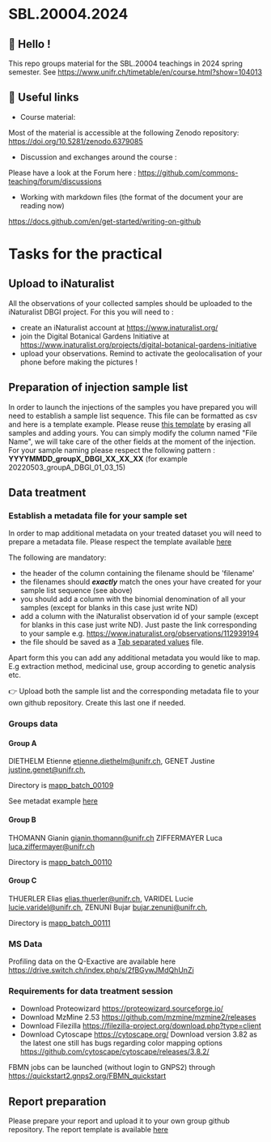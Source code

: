 # SBL.20004.2024



## 👋 Hello !

This repo groups material for the SBL.20004 teachings in 2024 spring semester. See https://www.unifr.ch/timetable/en/course.html?show=104013

## 🔗 Useful links

- Course material:

Most of the material is accessible at the following Zenodo repository: https://doi.org/10.5281/zenodo.6379085

- Discussion and exchanges around the course :

Please have a look at the Forum here : https://github.com/commons-teaching/forum/discussions

- Working with markdown files (the format of the document your are reading now)

https://docs.github.com/en/get-started/writing-on-github


# Tasks for the practical

## Upload to iNaturalist

All the observations of your collected samples should be uploaded to the iNaturalist DBGI project.
For this you will need to :

-  create an iNaturalist account at https://www.inaturalist.org/
-  join the Digital Botanical Gardens Initiative at https://www.inaturalist.org/projects/digital-botanical-gardens-initiative
-  upload your observations. Remind to activate the geolocalisation of your phone before making the pictures !

## Preparation of injection sample list 

In order to launch the injections of the samples you have prepared you will need to establish a sample list sequence. This file can be formatted as csv and here is a template example. 
Please reuse [this template](https://github.com/commons-teaching/SBL.20004.2022/blob/main/sequence_template.csv) by erasing all samples and adding yours. You can simply modify the column named "File Name", we will take care of the other fields at the moment of the injection.
For your sample naming please respect the following pattern :
**YYYYMMDD_groupX_DBGI_XX_XX_XX** (for example 20220503_groupA_DBGI_01_03_15)

## Data treatment

### Establish a metadata file for your sample set

In order to map additional metadata on your treated dataset you will need to prepare a metadata file. 
Please respect the template available [here](https://docs.google.com/spreadsheets/d/1j9Oy79rfF13Psn7NOB0Sz3Z9W_K8Tp7gxzNfMRcfo1c/edit#gid=0) 


The following are mandatory:

- the header of the column containing the filename should be 'filename'
- the filenames should _**exactly**_ match the ones your have created for your sample list sequence (see above)
- you should add a column with the binomial denomination of all your samples (except for blanks in this case just write ND)
- add a column with the iNaturalist observation id of your sample (except for blanks in this case just write ND). Just paste the link corresponding to your sample e.g. https://www.inaturalist.org/observations/112939194
- the file should be saved as a [Tab separated values](https://en.wikipedia.org/wiki/Tab-separated_values) file. 

Apart form this you can add any additional metadata you would like to map. E.g extraction method, medicinal use, group according to genetic analysis etc.

👉 Upload both the sample list and the corresponding metadata file to your own github repository. Create this last one if needed.

### Groups data

#### Group A
DIETHELM Etienne <etienne.diethelm@unifr.ch>,
GENET Justine <justine.genet@unifr.ch>,

Directory is [mapp_batch_00109](https://github.com/commons-teaching/SBL.20004.2024/tree/main/docs/mapp_project_00050/mapp_batch_00109)

See metadat example [here](https://github.com/commons-teaching/SBL.20004.2024/blob/main/docs/mapp_project_00050/mapp_batch_00109/metadata/treated/mapp_batch_00109.tsv)

#### Group B
THOMANN Gianin <gianin.thomann@unifr.ch>
ZIFFERMAYER Luca <luca.ziffermayer@unifr.ch>

Directory is [mapp_batch_00110](https://github.com/commons-teaching/SBL.20004.2024/tree/main/docs/mapp_project_00050/mapp_batch_00110)


#### Group C
THUERLER Elias <elias.thuerler@unifr.ch>,
VARIDEL Lucie <lucie.varidel@unifr.ch>,
ZENUNI Bujar <bujar.zenuni@unifr.ch>, 

Directory is [mapp_batch_00111](https://github.com/commons-teaching/SBL.20004.2024/tree/main/docs/mapp_project_00050/mapp_batch_00111)


### MS Data

Profiling data on the Q-Exactive are available here https://drive.switch.ch/index.php/s/2fBGywJMdQhUnZi

### Requirements for data treatment session

- Download Proteowizard https://proteowizard.sourceforge.io/
- Download MzMine 2.53 https://github.com/mzmine/mzmine2/releases
- Download Filezilla https://filezilla-project.org/download.php?type=client
- Download Cytoscape https://cytoscape.org/ Download version 3.82 as the latest one still has bugs regarding color mapping options https://github.com/cytoscape/cytoscape/releases/3.8.2/

FBMN jobs can be launched (without login to GNPS2) through https://quickstart2.gnps2.org/FBMN_quickstart


## Report preparation

Please prepare your report and upload it to your own group github repository. The report template is available [here](https://github.com/commons-teaching/SBL.20004.2022/blob/23ea9493b07940f0592a2004e6caacd9e66ab359/report_template.md)



